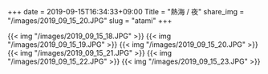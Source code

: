 +++
date  = 2019-09-15T16:34:33+09:00
Title = "熱海 / 夜"
share_img = "/images/2019_09_15_20.JPG"
slug = "atami"
+++

{{< img "/images/2019_09_15_18.JPG" >}}
{{< img "/images/2019_09_15_19.JPG" >}}
{{< img "/images/2019_09_15_20.JPG" >}}
{{< img "/images/2019_09_15_21.JPG" >}}
{{< img "/images/2019_09_15_22.JPG" >}}
{{< img "/images/2019_09_15_23.JPG" >}}